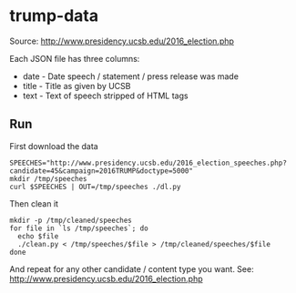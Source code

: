 trump-data
==========

Source: http://www.presidency.ucsb.edu/2016_election.php

Each JSON file has three columns:

* date - Date speech / statement / press release was made
* title - Title as given by UCSB
* text - Text of speech stripped of HTML tags

Run
---

First download the data

```
SPEECHES="http://www.presidency.ucsb.edu/2016_election_speeches.php?candidate=45&campaign=2016TRUMP&doctype=5000"
mkdir /tmp/speeches
curl $SPEECHES | OUT=/tmp/speeches ./dl.py
```

Then clean it

```
mkdir -p /tmp/cleaned/speeches
for file in `ls /tmp/speeches`; do
  echo $file
  ./clean.py < /tmp/speeches/$file > /tmp/cleaned/speeches/$file
done
```

And repeat for any other candidate / content type you want. See: http://www.presidency.ucsb.edu/2016_election.php
